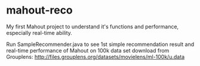 # mahout-reco
My first Mahout project to understand it's functions and performance, especially real-time ability.

Run SampleRecommender.java to see 1st simple recommendation result and real-time performance of Mahout on 100k data set download from Grouplens:
 http://files.grouplens.org/datasets/movielens/ml-100k/u.data
